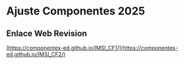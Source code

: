 # **Ajuste Componentes 2025**

## **Enlace Web Revision**

[https://componentes-ed.github.io/IMSI_CF1/](https://componentes-ed.github.io/IMSI_CF2/)

#

